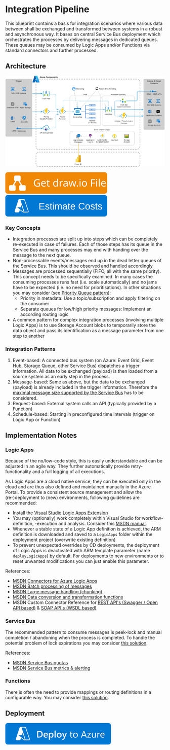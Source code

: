 # Integration Pipeline
This blueprint contains a basis for integration scenarios where various data between shall be exchanged and transformed between systems in a robust and asynchronous way. It bases on central Service Bus deployment which orchestrates the processes by delivering messages in dedicated queues. These queues may be consumed by Logic Apps and/or Functions via standard connectors and further processed.

## Architecture
![Architecture](./Architecture.png)

[![Get draw.io File](https://github.com/garaio/AzureRecipes/raw/master/Resources/getdrawiobutton.svg?sanitize=true)](./Architecture.drawio)
[![Estimate](https://github.com/garaio/AzureRecipes/raw/master/Resources/estimatebutton.svg?sanitize=true)](https://azure.com/e/43a9da25d38a452088f04c8529fef1a8)

### Key Concepts
* Integration processes are split up into steps which can be completely re-executed in case of failures. Each of those steps has its queue in the Service Bus and many processes may end with handing over the message to the next queue.
* Non-processable events/messages end up in the dead letter queues of the Service Bus. This should be observed and handled accordingly
* Messages are processed sequentially (FIFO, all with the same priority). This concept needs to be specifically examined. In many cases the consuming processes runs fast (i.e. scale automatically) and no jams have to be expected (i.e. no need for prioritisations). In other situations you may consider (see [Priority Queue pattern](https://docs.microsoft.com/en-us/azure/architecture/patterns/priority-queue)):
  * Priority in metadata: Use a topic/subscription and apply filtering on the consumer
  * Separate queues for low/high priority messages: Implement an according routing logic
* A common pattern for complex integration processes (involving multiple Logic Apps) is to use Storage Account blobs to temporarily store the data object and pass its identification as a message parameter from one step to another

### Integration Patterns
1. Event-based: A connected bus system (on Azure: Event Grid, Event Hub, Storage Queue, other Service Bus) dispatches a trigger information. All data to be exchanged (payload) is then loaded from a source system as an early step in the process.
1. Message-based: Same as above, but the data to be exchanged (payload) is already included in the trigger information. Therefore the [maximal message size supported by the Service Bus](https://docs.microsoft.com/en-us/azure/service-bus-messaging/service-bus-quotas) has to be considered.
1. Request-based: External system calls an API (typically provided by a Function)
1. Schedule-based: Starting in preconfigured time intervals (trigger on Logic App or Function)

## Implementation Notes
### Logic Apps
Because of the no/low-code style, this is easily understandable and can be adjusted in an agile way. They further automatically provide retry-functionality and a full logging of all executions.

As Logic Apps are a cloud native service, they can be executed only in the cloud and are thus also defined and maintained manually in the Azure Portal. To provide a consistent source management and allow the (re-)deployment to (new) environments, following guidelines are recommended:
* Install the [Visual Studio Logic Apps Extension](https://marketplace.visualstudio.com/items?itemName=VinaySinghMSFT.AzureLogicAppsToolsForVS2019)
* You may (optionally) work completely within Visual Studio for workflow-definition, -execution and analysis. Consider this [MSDN manual](https://docs.microsoft.com/en-us/azure/logic-apps/manage-logic-apps-with-visual-studio).
* Whenever a stable state of a Logic App definition is achieved, the ARM definition is downloaded and saved to a `LogicApps` folder within the deployment project (overwrite existing definition)
* To prevent unexpected overrides by CD deployments, the deployment of Logic Apps is deactivated with ARM template parameter (name `deployLogicApps`) by default. For deployments to new environments or to reset unwanted modifications you can just enable this parameter.

References:
* [MSDN Connectors for Azure Logic Apps](https://docs.microsoft.com/en-us/azure/connectors/apis-list)
* [MSDN Batch processing of messages](https://docs.microsoft.com/en-us/azure/logic-apps/logic-apps-batch-process-send-receive-messages)
* [MSDN Large message handling (chunking)](https://docs.microsoft.com/en-us/azure/logic-apps/logic-apps-handle-large-messages)
* [MSDN Data conversion and transformation functions](https://docs.microsoft.com/en-us/azure/logic-apps/logic-apps-perform-data-operations)
* MSDN Custom Connector Reference for [REST API's (Swagger / Open API based)](https://docs.microsoft.com/en-us/connectors/custom-connectors/define-openapi-definition) & [SOAP API's (WSDL based)](https://docs.microsoft.com/en-us/connectors/custom-connectors/create-register-logic-apps-soap-connector)

### Service Bus
The recommended pattern to consume messages is peek-lock and manual completion / abandoning when the process is completed. To handle the potential problem of lock expirations you may consider [this solution](../../Snippets/csharp/service-bus-lock-handler).

References:
* [MSDN Service Bus quotas](https://docs.microsoft.com/en-us/azure/service-bus-messaging/service-bus-quotas)
* [MSDN Service Bus metrics & alerting](https://docs.microsoft.com/en-us/azure/service-bus-messaging/service-bus-metrics-azure-monitor)

### Functions
There is often the need to provide mappings or routing definitions in a configurable way. You may consider [this solution](../../Snippets/csharp/mapping-configuration).

## Deployment
[![Deploy to Azure](https://github.com/garaio/AzureRecipes/raw/master/Resources/deploybutton.svg?sanitize=true)](https://portal.azure.com/#create/Microsoft.Template/uri/https%3A%2F%2Fraw.githubusercontent.com%2Fgaraio%2FAzureRecipes%2Fmaster%2FBlueprints%2Fintegration-pipeline%2Fazuredeploy.bicep)